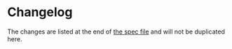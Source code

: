 # Changelog

The changes are listed at the end of
[the spec file](./SPECS/nebula-overlay-networking.spec)
and will not be duplicated here.
